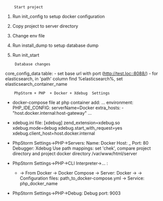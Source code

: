 		Start project
1) Run init_config to setup docker configuration
2) Copy project to server directory
3) Change env file
4) Run install_dump to setup database dump
5) Run init_start 

        Database changes
core_config_data table:
    - set base url with port (http://test.loc::8088/)
    - for elasticsearch, in 'path' column find %elasticsearch%, set elasticsearch_container_name

		PhpStorm + PHP  + Docker + Xdebug  Settings
- docker-compose file at php container add:
		...
		environment:
      	PHP_IDE_CONFIG: serverName=Docker
    	extra_hosts:
     		 - "host.docker.internal:host-gateway"
      		...
      		
- xdebug.ini file:
	[xdebug]
	zend_extension=xdebug.so
	xdebug.mode=debug
	xdebug.start_with_request=yes
	xdebug.client_host=host.docker.internal	
	
- PhpStorm Settings->PHP->Servers:
	Name: Docker
	Host: _
	Port: 80
	Debugger: Xdebug
	Use path mappings: set 'chek', compare project directory and project docker directory
	/var/www/html/server
	
- PhpStorm Settings->PHP->CLI Interpreter->... :
	+ -> From Docker -> Docker Compose -> Server: Docker -> 
	-> Configuration files: path_to_docker-compose.yml -> Service: php_docker_name
- PhpStorm Settings->PHP->Debug:
	Debug port: 9003


